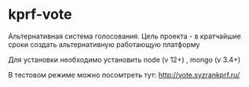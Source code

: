# kprf-vote

Альтернативная система голосования.
Цель проекта - в кратчайшие сроки создать альтернативную работающую платформу

Для установки необходимо установить node (v 12+) , mongo (v 3.4+)

В тестовом режиме можно посомтреть тут: http://vote.syzrankprf.ru/
